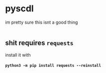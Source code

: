 # pyscdl
im pretty sure this isnt a good thing
<br>
<br>
## shit requires `requests`
install it with

#### `python3 -m pip install requests --reinstall`
